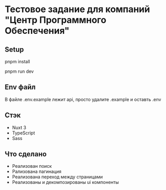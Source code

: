 # Тестовое задание для компаний "Центр Программного Обеспечения"



## Setup

pnpm install

pnpm run dev

## Env файл

В файле .env.example лежит api, просто удалите .example и оставть .env

## Стэк

- Nuxt 3
- TypeScript
- Sass

## Что сделано
- Реализован поиск
- Рализована пагинация
- Реализована переход между страницами
- Реализованы и декомпозированы ui компоненты
